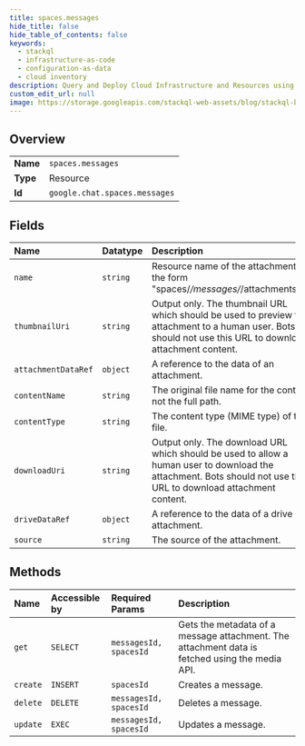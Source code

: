 ```yaml
---
title: spaces.messages
hide_title: false
hide_table_of_contents: false
keywords:
  - stackql
  - infrastructure-as-code
  - configuration-as-data
  - cloud inventory
description: Query and Deploy Cloud Infrastructure and Resources using SQL
custom_edit_url: null
image: https://storage.googleapis.com/stackql-web-assets/blog/stackql-blog-post-featured-image.png
---
```

  
    

## Overview
<table><tbody>
<tr><td><b>Name</b></td><td><code>spaces.messages</code></td></tr>
<tr><td><b>Type</b></td><td>Resource</td></tr>
<tr><td><b>Id</b></td><td><code>google.chat.spaces.messages</code></td></tr>
</tbody></table>

## Fields
| Name | Datatype | Description |
|:-----|:---------|:------------|
| `name` | `string` | Resource name of the attachment, in the form "spaces/*/messages/*/attachments/*". |
| `thumbnailUri` | `string` | Output only. The thumbnail URL which should be used to preview the attachment to a human user. Bots should not use this URL to download attachment content. |
| `attachmentDataRef` | `object` | A reference to the data of an attachment. |
| `contentName` | `string` | The original file name for the content, not the full path. |
| `contentType` | `string` | The content type (MIME type) of the file. |
| `downloadUri` | `string` | Output only. The download URL which should be used to allow a human user to download the attachment. Bots should not use this URL to download attachment content. |
| `driveDataRef` | `object` | A reference to the data of a drive attachment. |
| `source` | `string` | The source of the attachment. |
## Methods
| Name | Accessible by | Required Params | Description |
|:-----|:--------------|:----------------|:------------|
| `get` | `SELECT` | `messagesId, spacesId` | Gets the metadata of a message attachment. The attachment data is fetched using the media API. |
| `create` | `INSERT` | `spacesId` | Creates a message. |
| `delete` | `DELETE` | `messagesId, spacesId` | Deletes a message. |
| `update` | `EXEC` | `messagesId, spacesId` | Updates a message. |
